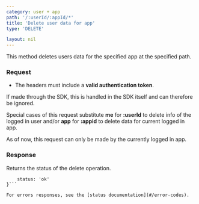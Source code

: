 ```yaml
---
category: user + app
path: '/:userId/:appId/*'
title: 'Delete user data for app'
type: 'DELETE'

layout: nil
---
```


This method deletes users data for the specified app at the specified path.

### Request

* The headers must include a **valid authentication token**.

If made through the SDK, this is handled in the SDK itself and can therefore be ignored.

Special cases of this request substitute **me** for **:userId** to delete info of the logged in user and/or **app** for **:appid** to delete data for current logged in app.

As of now, this request can only be made by the currently logged in app.

### Response

Returns the status of the delete operation.

```{
    status: 'ok'
}```

For errors responses, see the [status documentation](#/error-codes).
